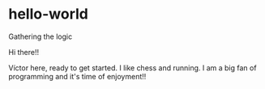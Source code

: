 # hello-world
Gathering the logic

Hi there!!

Víctor here, ready to get started. I like chess and running. 
I am a big fan of programming and it's time of enjoyment!!
